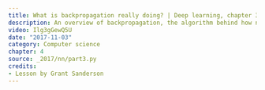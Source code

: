 ```yaml
---
title: What is backpropagation really doing? | Deep learning, chapter 3
description: An overview of backpropagation, the algorithm behind how neural networks learn.
video: Ilg3gGewQ5U
date: "2017-11-03"
category: Computer science
chapter: 4
source: _2017/nn/part3.py
credits:
- Lesson by Grant Sanderson
---
```


